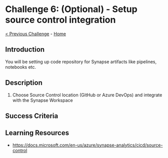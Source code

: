 # Challenge 6: (Optional) - Setup source control integration
 [< Previous Challenge](./challenge-05.md) - [Home](../readme.md)
## Introduction
You will be setting up code repository for Synapse artifacts like pipelines, notebooks etc. 

## Description

1. Choose Source Control location (GitHub or Azure DevOps) and integrate with the Synapse Workspace 

## Success Criteria

## Learning Resources
* https://docs.microsoft.com/en-us/azure/synapse-analytics/cicd/source-control



